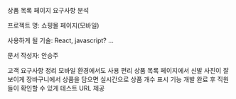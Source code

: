 상품 목록 페이지 요구사항 분석

프로젝트 명:
쇼핑몰 페이지(모바일)

사용하게 될 기술:
React, javascript? ...

문서 작성자: 안승주

고객 요구사항 정리
모바일 환경에서도 사용 편리
상품 목록 페이지에서 신발 사진이 잘 보이게
장바구니에서 상품을 담으면 실시간으로 상품 개수 표시 기능
개발 완료 후 직원들이 확인할 수 있게 테스트 URL 제공
